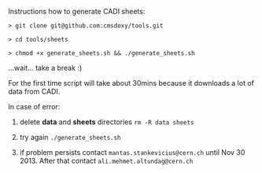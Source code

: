 Instructions how to generate CADI sheets:

```
> git clone git@github.com:cmsdoxy/tools.git

> cd tools/sheets

> chmod +x generate_sheets.sh && ./generate_sheets.sh
```

...wait... take a break :)

For the first time script will take about 30mins because it downloads a lot of data from CADI.

In case of error:

1. delete **data** and **sheets** directories `rm -R data sheets`

2. try again `./generate_sheets.sh`

3. if problem persists contact `mantas.stankevicius@cern.ch` until Nov 30 2013. After that contact `ali.mehmet.altundag@cern.ch`


